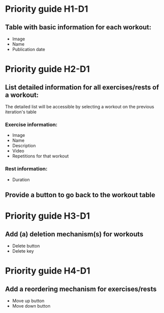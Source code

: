 # Priority guide H1-D1

## Table with basic information for each workout:

* Image
* Name
* Publication date

# Priority guide H2-D1

## List detailed information for all exercises/rests of a workout:

The detailed list will be accessible by selecting a workout
on the previous iteration's table

### Exercise information:

* Image
* Name
* Description
* Video
* Repetitions for that workout

### Rest information:

* Duration

## Provide a button to go back to the workout table

# Priority guide H3-D1

## Add (a) deletion mechanism(s) for workouts

* Delete button
* Delete key

# Priority guide H4-D1

## Add a reordering mechanism for exercises/rests

* Move up button
* Move down button